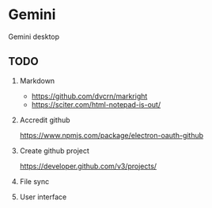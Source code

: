 # Gemini

Gemini desktop

## TODO

1. Markdown

    * https://github.com/dvcrn/markright
    * https://sciter.com/html-notepad-is-out/
    
3. Accredit github

    https://www.npmjs.com/package/electron-oauth-github
    
4. Create github project

    https://developer.github.com/v3/projects/
    
5. File sync

6. User interface
